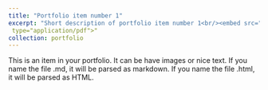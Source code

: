 ```yaml
---
title: "Portfolio item number 1"
excerpt: "Short description of portfolio item number 1<br/><embed src="/files/vasuki.pdf" width="500" height="375" 
 type="application/pdf">"
collection: portfolio
---
```


This is an item in your portfolio. It can be have images or nice text. If you name the file .md, it will be parsed as markdown. If you name the file .html, it will be parsed as HTML. 
